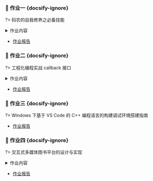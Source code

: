 <style>
    .crisp-client, #vcomments {
        display: none;
    }
</style>

### 📝 作业一  {docsify-ignore}

?> 码农的自我修养之必备技能

<details>
<summary>作业内容</summary>

> ![作业内容](https://cdn.jsdelivr.net/gh/JingqingLin/ImageHosting@master/img/20200316105640.png)

</details>

- [作业报告](course/software-engineering/task-1.md)

### 📝 作业二  {docsify-ignore}

?> 工程化编程实战 callback 接口

<details>
<summary>作业内容</summary>

> - 在 VS Code 下编译运行 [lab5-1.tar.gz](http://pan.baidu.com/s/1pJ0qAIv)
> - 通过 VS Code + GDB 调试程序找出 quit 命令无法运行的 bug 产生的原因
> - 分析 callback 接口的运行机制，总结 callback 接口设计的方法

</details>

- [作业报告](course/software-engineering/task-2.md)

### 📝 作业三  {docsify-ignore}

?> Windows 下基于 VS Code 的 C++ 编程语言的构建调试环境搭建指南

- [作业报告](course/software-engineering/task-3.md)

### 📝 作业四  {docsify-ignore}

?> 交互式多媒体图书平台的设计与实现

<details>
<summary>作业内容</summary>

> 参照码农的自我修养之从需求分析到软件设计——一种从需求分析到软件设计的基本建模方法，按如下交互式多媒体图书平台的需求，首先按需求类型分类，然后完成概念原型设计（应具有用例图 + 数据模型），并选择一个关键用例进行深入分析和设计（应具有分析和设计序列图），最终给出一个设计方案（应具有设计类图或者微服务架构图）。交互式多媒体图书平台的需求如下：
> 
> - 交互式多媒体图书平台包括读者端和作者端；
> - 作者可以编排图书的目录结构、章节内容，章节内容中包括图片、视频、文字、和集成第三方软件边学边练，能定义常见练习题比如问答题、选择题；作者编辑时可以预览读者端的效果，手机效果、Web 和桌面软件效果，作者可以限制只在某一种或几种终端上使用；
> - 读者端可以通过手机、浏览器或桌面软件使用交互式多媒体图书，可以搜索图书，查看图书目录，根据作者设定可以顺序解锁阅读，或随意跳跃阅读，或部分章节内部必须顺序阅读；
> - 软件能集成或调用第三方软件，比如阅读过程中能直接调出 VS Code 或 linux shell 等第三方软件进行实际操作，并对操作做基本正误判断，然后回到图书继续阅读。调出第三方软件应该通过统一的插件模型调用，第三方软件与图书之间的相互转换要自动流畅完成，不需要读者操作；
> - 读者端的手机 App、Web 或桌面软件使用统一的代码实现，优先考虑前后端为 JS + Node.js + MongoDB；作者端独立部署，只有在作者发布图书时才将数据导入到读者端系统，以避免作者端的操作对读者端系统的影响；
> - 以上需求的不足可以适当补充和调整。
> 
> 如果您有创新性的项目或者您实际的工程实践项目也可以作为本次作业的需求替代以上需求，但从需求分析到软件设计的基本建模方法的要求不变。

</details>

- [作业报告](course/software-engineering/task-4.md)